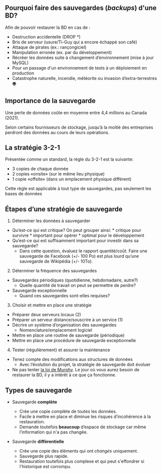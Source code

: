 ## Pourquoi faire des sauvegardes (*backups*) d'une BD?

Afin de pouvoir restaurer la BD en cas de :

* Destruction accidentelle (DROP *)
* Bris de serveur (usure/Ti-Guy qui a encore échappé son café)
* Attaque de pirates (ex.: rançongiciel)
* Manipulation erronée (ex. par du développement)
* Récréer les données suite à changement d’environnement (mise à jour MySQL)
* Pour un passage d'un environnement de tests à un déploiement en production
* Catastrophe naturelle, incendie, météorite ou invasion d’extra-terrestres :alien:

## Importance de la sauvegarde

Une perte de données coûte en moyenne entre 4,4 millions au Canada (2021).

Selon certains fournisseurs de stockage, jusqu’à la moitié des entreprises perdront des données au cours de leurs opérations.

## La stratégie 3-2-1

Présentée comme un standard, la règle du 3-2-1 est la suivante:

* 3 copies de chaque donnée
* 2 copies «onsite» (sur le même lieu physique)
* 1 copie «offsite» (dans un emplacement physique différent)

Cette règle est applicable à tout type de sauvegardes, pas seulement les bases de données

## Étapes d’une stratégie de sauvegarde

1. Déterminer les données à sauvegarder

* Qu’est-ce qui est critique? On peut grouper ainsi:
      * critique pour survivre
      * important pour opérer
      * optimal pour le développement
* Qu’est-ce qui est suffisamment important pour investir dans sa sauvegarde?
    * Dans cette question, évaluez le rapport quantité/coût. Faire une sauvegarde de Facebook (+/- 100 Po) est plus lourd qu’une sauvegarde de Wikipédia (+/- 10To).

2. Déterminer la fréquence des sauvegardes

* Sauvegardes périodiques (quotidienne, hebdomadaire, autre?)
    * Quelle quantité de travail on peut se permettre de perdre?
* Sauvegarde exceptionnelle
    * Quand ces sauvegardes sont-elles requises?

3. Choisir et mettre en place une stratégie

* Préparer deux serveurs locaux (2)
* Préparer un serveur distance/souscrire à un service (1)
* Décrire un système d’organisation des sauvegardes
    * Nomenclature/emplacement logiciel
* Mettre en place une routine de sauvegarde (périodique)
* Mettre en place une procédure de sauvegarde exceptionnelle

4. Tester (régulièrement) et assurer la maintenance

* Tenez compte des modifications aux structures de données
    * Avec l’évolution du projet, la stratégie de sauvegarde doit évoluer
* Ne pas tenter [la loi de Murphy](https://fr.wikipedia.org/wiki/Loi_de_Murphy). Le jour où vous aurez besoin de restaurer la BD, il y a intérêt à ce que ça fonctionne.

## Types de sauvegarde

* Sauvegarde **complète**
    * Crée une copie complète de toutes les données.
    * Facile à mettre en place et diminue les risques d’incohérence à la restauration.
    * Demande toutefois **beaucoup** d’espace de stockage car même l’information qui n'a pas changée.

* Sauvegarde **différentielle**
    * Crée une copie des éléments qui ont *changés* uniquement.
    * Sauvegarde plus rapide.
    * Restauration toutefois plus complexe et qui peut s'effondrer si l'historique est corrompu.